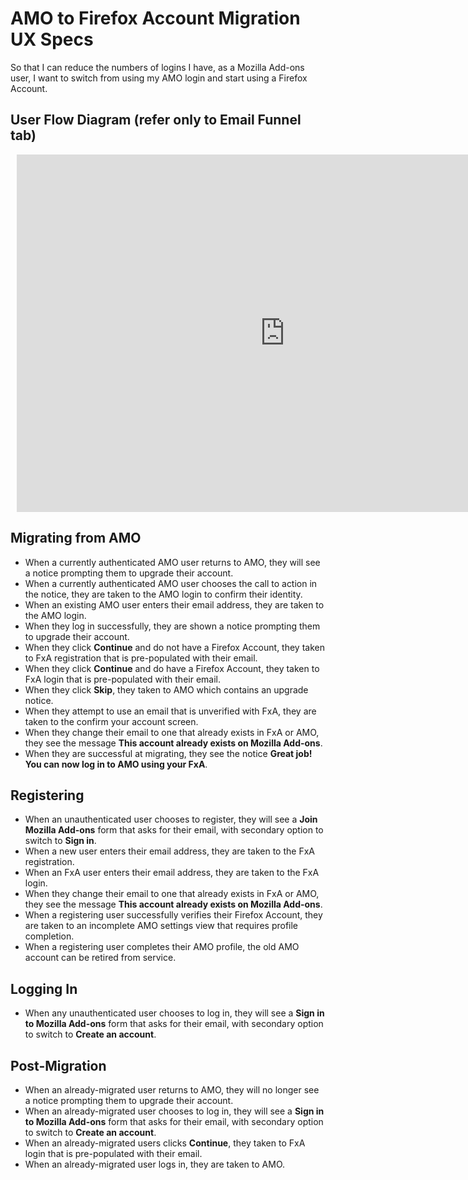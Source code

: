 
AMO to Firefox Account Migration UX Specs
=========================================

So that I can reduce the numbers of logins I have, as a Mozilla Add-ons user, I want to switch from using my AMO login and start using a Firefox Account.

## User Flow Diagram (refer only to Email Funnel tab)
<div style="width: 858px; height: 572px; margin: 10px; position: relative;"><iframe allowfullscreen frameborder="0" style="width:858px; height:572px" src="https://www.lucidchart.com/documents/embeddedchart/91bfc4ac-376f-410d-a4e4-ab5ea756c3ba" id="InOv-Y6PZ6NI"></iframe></div>

## Migrating from AMO
* When a currently authenticated AMO user returns to AMO, they will see a notice prompting them to upgrade their account.
* When a currently authenticated AMO user chooses the call to action in the notice, they are taken to the AMO login to confirm their identity.
* When an existing AMO user enters their email address, they are taken to the AMO login.
* When they log in successfully, they are shown a notice prompting them to upgrade their account.
* When they click **Continue** and do not have a Firefox Account, they taken to FxA registration that is pre-populated with their email.
* When they click **Continue** and do have a Firefox Account, they taken to FxA login that is pre-populated with their email.
* When they click **Skip**, they taken to AMO which contains an upgrade notice.
* When they attempt to use an email that is unverified with FxA, they are taken to the confirm your account screen.
* When they change their email to one that already exists in FxA or AMO, they see the message **This account already exists on Mozilla Add-ons**.
* When they are successful at migrating, they see the notice **Great job! You can now log in to AMO using your FxA**.

## Registering
* When an unauthenticated user chooses to register, they will see a **Join Mozilla Add-ons** form that asks for their email, with secondary option to switch to **Sign in**.
* When a new user enters their email address, they are taken to the FxA registration.
* When an FxA user enters their email address, they are taken to the FxA login.
* When they change their email to one that already exists in FxA or AMO, they see the message **This account already exists on Mozilla Add-ons**.
* When a registering user successfully verifies their Firefox Account, they are taken to an incomplete AMO settings view that requires profile completion.
* When a registering user completes their AMO profile, the old AMO account can be retired from service.

## Logging In
* When any unauthenticated user chooses to log in, they will see a **Sign in to Mozilla Add-ons** form that asks for their email, with secondary option to switch to **Create an account**.

## Post-Migration
* When an already-migrated user returns to AMO, they will no longer see a notice prompting them to upgrade their account.
* When an already-migrated user chooses to log in, they will see a **Sign in to Mozilla Add-ons** form that asks for their email, with secondary option to switch to **Create an account**.
* When an already-migrated users clicks **Continue**, they taken to FxA login that is pre-populated with their email.
* When an already-migrated user logs in, they are taken to AMO.
